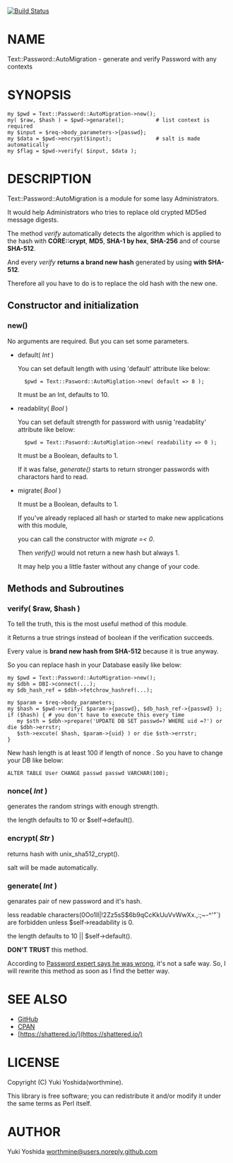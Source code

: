 [![Build Status](https://travis-ci.org/worthmine/Text-Password-AutoMigration.svg?branch=main)](https://travis-ci.org/worthmine/Text-Password-AutoMigration)
# NAME

Text::Password::AutoMigration - generate and verify Password with any contexts

# SYNOPSIS

    my $pwd = Text::Password::AutoMigration->new();
    my( $raw, $hash ) = $pwd->genarate();          # list context is required
    my $input = $req->body_parameters->{passwd};
    my $data = $pwd->encrypt($input);              # salt is made automatically
    my $flag = $pwd->verify( $input, $data );

# DESCRIPTION

Text::Password::AutoMigration is a module for some lasy Administrators.

It would help Administrators who tries to replace old crypted MD5ed message digests.

The method _verify_  automatically detects the algorithm which is applied to the hash
with **CORE::crypt**, **MD5**, **SHA-1 by hex**, **SHA-256** and of course **SHA-512**.

And every _verify_ **returns a brand new hash** generated by using **with SHA-512**.

Therefore all you have to do is to replace the old hash with the new one.

## Constructor and initialization

### new()

No arguments are required. But you can set some parameters.

- default( _Int_ )

    You can set default length with using 'default' attribute like below:

        $pwd = Text::Pasword::AutoMiglation->new( default => 8 );

    It must be an Int, defaults to 10.

- readablity( _Bool_ )

    You can set default strength for password with usnig 'readablity' attribute like below:

        $pwd = Text::Pasword::AutoMiglation->new( readability => 0 );

    It must be a Boolean, defaults to 1.

    If it was false, _generate()_ starts to return stronger passwords with charactors hard to read.

- migrate( _Bool_ )

    It must be a Boolean, defaults to 1.

    If you've already replaced all hash or started to make new applications with this module,

    you can call the constructor with _migrate =< 0_.

    Then _verify()_ would not return a new hash but always 1.

    It may help you a little faster without any change of your code.

## Methods and Subroutines

### verify( $raw, $hash )

To tell the truth, this is the most useful method of this module.

it Returns a true strings instead of boolean if the verification succeeds.

Every value is **brand new hash from SHA-512** because it is true anyway.

So you can replace hash in your Database easily like below:

    my $pwd = Text::Password::AutoMigration->new();
    my $dbh = DBI->connect(...);
    my $db_hash_ref = $dbh->fetchrow_hashref(...);

    my $param = $req->body_parameters;
    my $hash = $pwd->verify( $param->{passwd}, $db_hash_ref->{passwd} );
    if ($hash) { # you don't have to execute this every time
       my $sth = $dbh->prepare('UPDATE DB SET passwd=? WHERE uid =?') or die $dbh->errstr;
       $sth->excute( $hash, $param->{uid} ) or die $sth->errstr;
    }

New hash length is at least 100 if length of nonce . So you have to change your DB like below:

    ALTER TABLE User CHANGE passwd passwd VARCHAR(100);

### nonce( _Int_ )

generates the random strings with enough strength.

the length defaults to 10 or $self->default().

### encrypt( _Str_ )

returns hash with unix\_sha512\_crypt().

salt will be made automatically.

### generate( _Int_ )

genarates pair of new password and it's hash.

less readable characters(0Oo1Il|!2Zz5sS$6b9qCcKkUuVvWwXx.,:;~-^'"\`) are forbidden
unless $self->readability is 0.

the length defaults to 10 || $self->default().

**DON'T TRUST** this method.

According to [Password expert says he was wrong](https://www.usatoday.com/story/news/nation-now/2017/08/09/password-expert-says-he-wrong-numbers-capital-letters-and-symbols-useless/552013001/),
it's not a safe way. So, I will rewrite this method as soon as I find the better way.

# SEE ALSO

- [GitHub](https://github.com/worthmine/Text-Password-AutoMigration)
- [CPAN](http://search.cpan.org/perldoc?Text%3A%3APassword%3A%3AAutoMigration)
- [https://shattered.io/](https://shattered.io/)

# LICENSE

Copyright (C) Yuki Yoshida(worthmine).

This library is free software; you can redistribute it and/or modify
it under the same terms as Perl itself.

# AUTHOR

Yuki Yoshida <worthmine@users.noreply.github.com>
